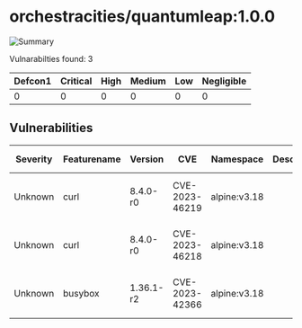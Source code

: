 # orchestracities/quantumleap:1.0.0

![Summary](https://img.shields.io/badge/Severity-Negligible-green) 

Vulnarabilties found: 3

| Defcon1 | Critical | High | Medium | Low | Negligible|
|---------|----------|------|--------|-----|-----------|
| 0|0|0|0|0|0|

## Vulnerabilities

| Severity | Featurename | Version | CVE | Namespace | Description | Link | Fixed by |
|----------|-------------|---------|-----|-----------|-------------|------|----------|
|Unknown|curl|8.4.0-r0|CVE-2023-46219|alpine:v3.18||https://cve.mitre.org/cgi-bin/cvename.cgi?name=CVE-2023-46219|8.5.0-r0|
|Unknown|curl|8.4.0-r0|CVE-2023-46218|alpine:v3.18||https://cve.mitre.org/cgi-bin/cvename.cgi?name=CVE-2023-46218|8.5.0-r0|
|Unknown|busybox|1.36.1-r2|CVE-2023-42366|alpine:v3.18||https://cve.mitre.org/cgi-bin/cvename.cgi?name=CVE-2023-42366|1.36.1-r6|

